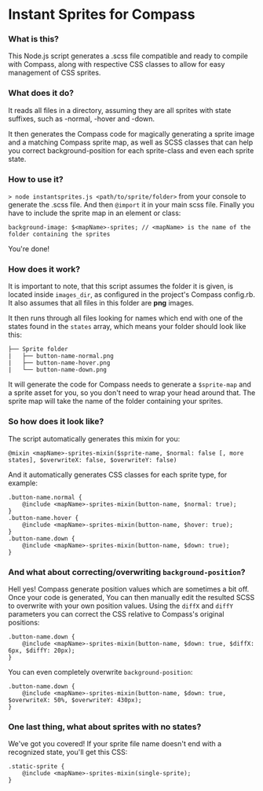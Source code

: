 Instant Sprites for Compass
===========================

### What is this?

This Node.js script generates a .scss file compatible and ready to compile with Compass,
along with respective CSS classes to allow for easy management of CSS sprites.

### What does it do?

It reads all files in a directory, assuming they are all sprites with state suffixes, such as -normal, -hover and -down.

It then generates the Compass code for magically generating a sprite image and a matching Compass sprite map, as well as SCSS classes that can help you correct background-position for each sprite-class and even each sprite state.

### How to use it?

`> node instantsprites.js <path/to/sprite/folder>` from your console to generate the .scss file.
And then `@import` it in your main scss file. Finally you have to include the sprite map in an element or class:

	background-image: $<mapName>-sprites; // <mapName> is the name of the folder containing the sprites

You're done!

### How does it work?

It is important to note, that this script assumes the folder it is given, is located inside `images_dir`, as configured in the project's Compass config.rb. It also assumes that all files in this folder are **png** images.

It then runs through all files looking for names which end with one of the states found in the `states` array, which means your folder should look like this:
```
├── Sprite folder
|	├── button-name-normal.png
|	├── button-name-hover.png
|	└── button-name-down.png
```

It will generate the code for Compass needs to generate a `$sprite-map` and a sprite asset for you, so you don't need to wrap your head around that. The sprite map will take the name of the folder containing your sprites.

### So how does it look like?

The script automatically generates this mixin for you:

	@mixin <mapName>-sprites-mixin($sprite-name, $normal: false [, more states], $overwriteX: false, $overwriteY: false)

And it automatically generates CSS classes for each sprite type, for example:

	.button-name.normal {
		@include <mapName>-sprites-mixin(button-name, $normal: true);
	}
	.button-name.hover {
		@include <mapName>-sprites-mixin(button-name, $hover: true);
	}
	.button-name.down {
		@include <mapName>-sprites-mixin(button-name, $down: true);
	}

### And what about correcting/overwriting `background-position`?

Hell yes! Compass generate position values which are sometimes a bit off. Once your code is generated, You can then manually edit the resulted SCSS to overwrite with your own position values. Using the `diffX` and `diffY` parameters you can correct the CSS relative to Compass's original positions:

	.button-name.down {
		@include <mapName>-sprites-mixin(button-name, $down: true, $diffX: 6px, $diffY: 20px);
	}

You can even completely overwrite `background-position`:

	.button-name.down {
		@include <mapName>-sprites-mixin(button-name, $down: true, $overwriteX: 50%, $overwriteY: 430px);
	}

### One last thing, what about sprites with no states?

We've got you covered! If your sprite file name doesn't end with a recognized state, you'll get this CSS:

	.static-sprite {
		@include <mapName>-sprites-mixin(single-sprite);
	}
